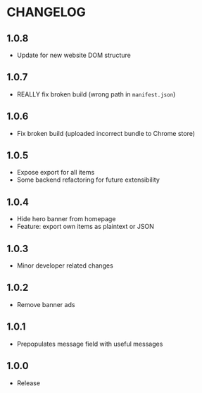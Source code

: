 # CHANGELOG

## 1.0.8

* Update for new website DOM structure

## 1.0.7

* REALLY fix broken build (wrong path in `manifest.json`)

## 1.0.6

* Fix broken build (uploaded incorrect bundle to Chrome store)

## 1.0.5

* Expose export for all items
* Some backend refactoring for future extensibility

## 1.0.4

* Hide hero banner from homepage
* Feature: export own items as plaintext or JSON

## 1.0.3

* Minor developer related changes

## 1.0.2

* Remove banner ads

## 1.0.1

* Prepopulates message field with useful messages

## 1.0.0

* Release
